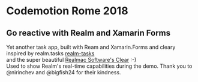 # Codemotion Rome 2018
## Go reactive with Realm and Xamarin Forms

Yet another task app, built with Ream and Xamarin.Forms and cleary inspired by realm.tasks [realm-tasks](http://github.com/realm/realm-tasks)  
and the super beautiful [Realmac Software's Clear](http://realmacsoftware.com/clear) :-)  
Used to show Realm's real-time capabilities during the demo.
Thank you to @nirinchev and @bigfish24 for their kindness.



